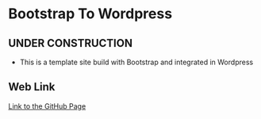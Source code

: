 # Bootstrap To Wordpress

## UNDER CONSTRUCTION

* This is a template site build with Bootstrap and integrated in Wordpress

## Web Link

[Link to the  GitHub Page](https://sebagruia.github.io/Bootstrap-to-Wordpress-Site/)








